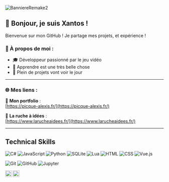 ![BanniereRemake2](https://github.com/user-attachments/assets/84de22f5-d0c7-4f80-8203-58ad15bd0b32)

## 👋 Bonjour, je suis Xantos ! 

Bienvenue sur mon GitHub ! Je partage mes projets, et expérience !

### 🌟 À propos de moi :
- 🎓 Développeur passionné par le jeu vidéo
- 🌱 Apprendre est une très belle chose 
- 🚀 Plein de projets vont voir le jour

---

### 🌐 Mes liens :

🐼 **Mon portfolio** :  
[https://picque-alexis.fr/](https://picque-alexis.fr/)

🐝 **La ruche à idées** :  
[https://www.larucheaidees.fr/](https://www.larucheaidees.fr/)

---

## Technical Skills

![C#](https://img.shields.io/badge/Code-C%23-8A2BE2?logo=csharp&logoColor=white)
![JavaScript](https://img.shields.io/badge/Code-JavaScript-F7DF1E?logo=javascript&logoColor=black)
![Python](https://img.shields.io/badge/Code-Python-3776AB?logo=python&logoColor=white)
![SQLite](https://img.shields.io/badge/Code-SQLite-003B57?logo=sqlite&logoColor=white)
![Lua](https://img.shields.io/badge/Code-Lua-2C2D72?logo=lua&logoColor=white)
![HTML](https://img.shields.io/badge/Code-HTML-E34F26?logo=html5&logoColor=white)
![CSS](https://img.shields.io/badge/Code-CSS-1572B6?logo=css3&logoColor=white)
![Vue.js](https://img.shields.io/badge/Code-Vue.js-42B883?logo=vue.js&logoColor=white)

![Git](https://img.shields.io/badge/Tool-Git-F05032?logo=git&logoColor=white)
![GitHub](https://img.shields.io/badge/Tool-GitHub-181717?logo=github&logoColor=white)
![Jupyter](https://img.shields.io/badge/Tool-Jupyter-F37626?logo=jupyter&logoColor=white)


<a href="https://www.linkedin.com/in/alexis-picque-248472230/">
  <img align="left" src="https://cdn.jsdelivr.net/gh/devicons/devicon/icons/linkedin/linkedin-original.svg" alt="LinkedIn" width="21px"/>
</a>

<a href="https://github.com/Xantos07">
  <img align="left" src="https://cdn.jsdelivr.net/gh/devicons/devicon/icons/github/github-original.svg" alt="GitHub" width="21px"/>
</a>
